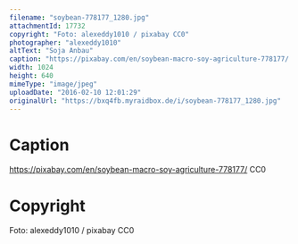 ```yaml
---
filename: "soybean-778177_1280.jpg"
attachmentId: 17732
copyright: "Foto: alexeddy1010 / pixabay CC0"
photographer: "alexeddy1010"
altText: "Soja Anbau"
caption: "https://pixabay.com/en/soybean-macro-soy-agriculture-778177/ CC0"
width: 1024
height: 640
mimeType: "image/jpeg"
uploadDate: "2016-02-10 12:01:29"
originalUrl: "https://bxq4fb.myraidbox.de/i/soybean-778177_1280.jpg"
---
```


# Caption

https://pixabay.com/en/soybean-macro-soy-agriculture-778177/ CC0

# Copyright

Foto: alexeddy1010 / pixabay CC0
